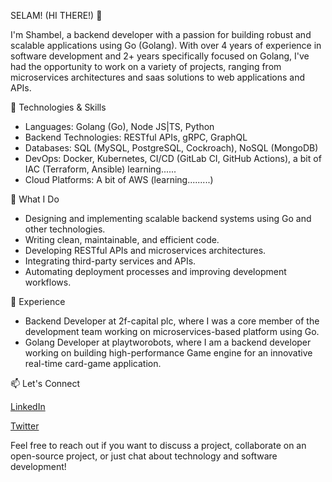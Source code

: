 SELAM! (HI THERE!) 👋

I'm Shambel, a backend developer with a passion for building robust and scalable applications using Go (Golang). With over 4 years of experience in software development and 2+ years specifically focused on Golang, I've had the opportunity to work on a variety of projects, ranging from microservices architectures and saas solutions to web applications and APIs.

🔧 Technologies & Skills

- Languages: Golang (Go), Node JS|TS, Python
- Backend Technologies: RESTful APIs, gRPC, GraphQL
- Databases: SQL (MySQL, PostgreSQL, Cockroach), NoSQL (MongoDB)
- DevOps: Docker, Kubernetes, CI/CD (GitLab CI, GitHub Actions), a bit of IAC (Terraform, Ansible) learning......
- Cloud Platforms: A bit of AWS (learning.........)
  
🚀 What I Do

- Designing and implementing scalable backend systems using Go and other technologies.
- Writing clean, maintainable, and efficient code.
- Developing RESTful APIs and microservices architectures.
- Integrating third-party services and APIs.
- Automating deployment processes and improving development workflows.
  
💼 Experience

- Backend Developer at 2f-capital plc, where I was a core member of the development team working on microservices-based platform using Go.
- Golang Developer at playtworobots, where I am a backend developer working on building high-performance Game engine for an innovative real-time card-game application.
  
📫 Let's Connect

[LinkedIn](www.linkedin.com/in/shambelamare)

[Twitter](@shambelamare21)

Feel free to reach out if you want to discuss a project, collaborate on an open-source project, or just chat about technology and software development!
